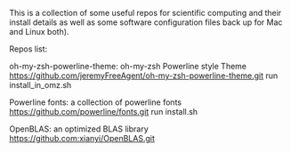This is a collection of some useful repos for scientific computing and their install details as well as some software configuration files back up for Mac and Linux both).

Repos list:

oh-my-zsh-powerline-theme: oh-my-zsh Powerline style Theme
	https://github.com/jeremyFreeAgent/oh-my-zsh-powerline-theme.git
		run install_in_omz.sh

Powerline fonts: a collection of powerline fonts
	https://github.com/powerline/fonts.git
		run install.sh

OpenBLAS: an optimized BLAS library
	https://github.com:xianyi/OpenBLAS.git

	
